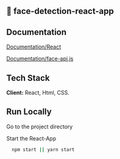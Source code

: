 ## 🚀 face-detection-react-app
## Documentation
 
[Documentation/React](https://reactjs.org/)

[Documentation/face-api.js](https://github.com/justadudewhohacks/face-api.js/)


## Tech Stack

**Client:** React, Html, CSS.

## Run Locally

Go to the project directory


Start the React-App

```bash
  npm start || yarn start
```



